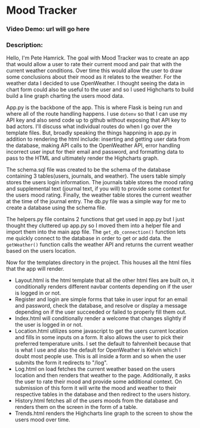 # Mood Tracker

### Video Demo: url will go here

### Description:
Hello, I'm Pete Hamrick. The goal with Mood Tracker was to create an app that would allow a user to rate their current mood and pair that with the current weather conditions. Over time this would allow the user to draw some conclusions about their mood as it relates to the weather. For the weather data I decided to use OpenWeather. I thought seeing the data in chart form could also be useful to the user and so I used Highcharts to build build a line graph charting the users mood data.

App.py is the backbone of the app. This is where Flask is being run and where all of the route handling happens. I use `dotenv` so that I can use my API key and also send code up to github without exposing that API key to bad actors. I'll discuss what individual routes do when I go over the template files. But, broadly speaking the things happning in app.py in addition to rendering the html include: inserting and getting user data from the database, making API calls to the OpenWeather API, error handling incorrect user input for their email and password, and formatting data to pass to the HTML and ultimately render the Highcharts graph.

The schema.sql file was created to be the schema of the database containing 3 tables(users, journals, and weather). The users table simply stores the users login information. The journals table stores the mood rating and supplemental text (journal text, if you will) to provide some context for the users mood rating. Finally, the weather table stores the current weather at the time of the journal entry. The db.py file was a simple way for me to create a database using the schema file.

The helpers.py file contains 2 functions that get used in app.py but I just thought they cluttered up app.py so I moved them into a helper file and import them into the main app file. The `get_db_connection()` function lets me quickly connect to the database in order to get or add data. the `getWeather()` function calls the weather API and returns the current weather based on the users location.

Now for the templates directory in the project. This houses all the html files that the app will render.
- Layout.html is the html template that all the other html files are built on, it conditionally renders different navbar contents depending on if the user is logged in or not.
- Register and login are simple forms that take in user input for an email and password, check the database, and resolve or display a message depending on if the user succeeded or failed to properly fill them out. 
- Index.html will conditionally render a welcome that changes slightly if the user is logged in or not.
- Location.html utilizes some javascript to get the users current location and fills in some inputs on a form. It also allows the user to pick their preferred temperature units. I set the default to fahrenheit because that is what I use and also the default for OpenWeather is Kelvin which I doubt most people use. This is all inside a form and so when the user submits the form it redirects to "/log".
- Log.html on load fetches the current weather based on the users location and then renders that weather to the page. Additionally, it asks the user to rate their mood and provide some additional context. On submission of this form it will write the mood and weather to their respective tables in the database and then redirect to the users history.
- History.html fetches all of the users moods from the database and renders them on the screen in the form of a table.
- Trends.html renders the Highcharts line graph to the screen to show the users mood over time.
